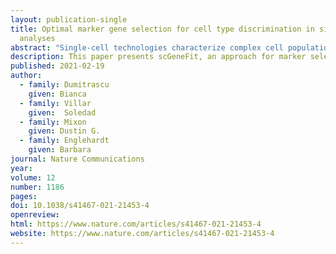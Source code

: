 ```yaml
---
layout: publication-single
title: Optimal marker gene selection for cell type discrimination in single cell
  analyses
abstract: "Single-cell technologies characterize complex cell populations across multiple data  modalities at unprecedented scale and resolution. Multi-omic data for single cell gene expression, in situ hybridization, or single cell chromatin states are increasingly available across diverse tissue types. When isolating specific cell types from a sample of disassociated cells or performing in situ sequencing in collections of heterogeneous cells, one challenging task is to select a small set of informative markers that robustly enable the identification and discrimination of specific cell types or cell states as precisely as possible. Given single cell RNA-seq data and a set of cellular labels to discriminate, scGeneFit selects gene markers that jointly optimize cell label recovery using label-aware compressive classification methods. This results in a substantially more robust and less redundant set of markers than existing methods, most of which identify markers that separate each cell label from the rest. When applied to a data set given a hierarchy of cell types as labels, the markers found by our method improves the recovery of the cell type hierarchy with fewer markers than existing methods using a computationally efficient and principled optimization."
description: This paper presents scGeneFit, an approach for marker selection in single cell RNA-seq. This method selects gene markers that jointly optimize cell label recovery using label-aware compressive classification methods. 
published: 2021-02-19
author: 
  - family: Dumitrascu
    given: Bianca
  - family: Villar
    given:  Soledad 
  - family: Mixon 
    given: Dustin G. 
  - family: Englehardt
    given: Barbara
journal: Nature Communications
year:
volume: 12
number: 1186
pages:
doi: 10.1038/s41467-021-21453-4
openreview:
html: https://www.nature.com/articles/s41467-021-21453-4
website: https://www.nature.com/articles/s41467-021-21453-4
---
```

